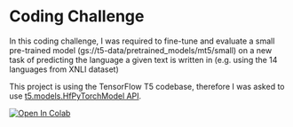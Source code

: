 # Coding Challenge

In this coding challenge, I was required to fine-tune and evaluate a small pre-trained model (gs://t5-data/pretrained_models/mt5/small) on a new task of predicting the language a given text is written in (e.g. using the 14 languages from XNLI dataset)

This project is using the TensorFlow T5 codebase, therefore I was asked to use [t5.models.HfPyTorchModel API](https://github.com/google-research/text-to-text-transfer-transformer/blob/a08f0d1c4a7caa6495aec90ce769a29787c3c87c/t5/models/hf_model.py#L38).


<a href="https://github.com/pruzhinki/JetBrains/blob/main/CodingChallenge.ipynb" target="_parent"><img src="https://colab.research.google.com/assets/colab-badge.svg" alt="Open In Colab"/></a>
